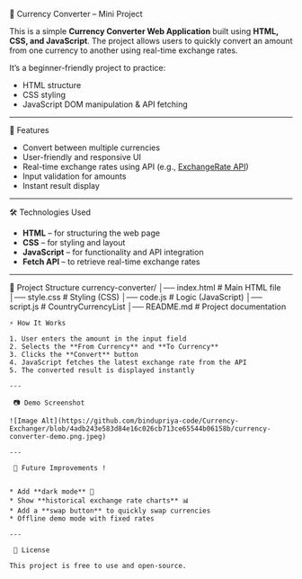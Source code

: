 💱 Currency Converter – Mini Project

This is a simple **Currency Converter Web Application** built using **HTML, CSS, and JavaScript**.
The project allows users to quickly convert an amount from one currency to another using real-time exchange rates.

It’s a beginner-friendly project to practice:

* HTML structure
* CSS styling
* JavaScript DOM manipulation & API fetching

---

 🚀 Features

* Convert between multiple currencies
* User-friendly and responsive UI
* Real-time exchange rates using API (e.g., [ExchangeRate API](https://exchangerate.host/))
* Input validation for amounts
* Instant result display

---

 🛠️ Technologies Used

* **HTML** – for structuring the web page
* **CSS** – for styling and layout
* **JavaScript** – for functionality and API integration
* **Fetch API** – to retrieve real-time exchange rates
---

📂 Project Structure
currency-converter/
│── index.html      # Main HTML file
│── style.css       # Styling (CSS)
│── code.js         # Logic (JavaScript)
│── script.js       # CountryCurrencyList
│── README.md       # Project documentation

```
⚡ How It Works

1. User enters the amount in the input field
2. Selects the **From Currency** and **To Currency**
3. Clicks the **Convert** button
4. JavaScript fetches the latest exchange rate from the API
5. The converted result is displayed instantly

---

 📷 Demo Screenshot 

![Image Alt](https://github.com/bindupriya-code/Currency-Exchanger/blob/4adb243e583d84e16c026cb713ce65544b06158b/currency-converter-demo.png.jpeg)

---

 🔮 Future Improvements !


* Add **dark mode** 🌙
* Show **historical exchange rate charts** 📊
* Add a **swap button** to quickly swap currencies
* Offline demo mode with fixed rates

---

 📜 License

This project is free to use and open-source.
